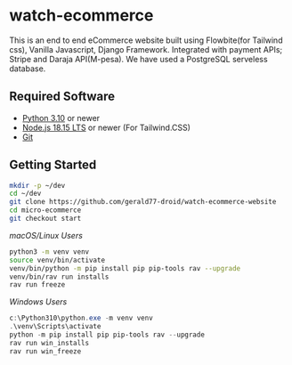 # watch-ecommerce
This is an end to end eCommerce website built using Flowbite(for Tailwind css), Vanilla Javascript, Django Framework.
Integrated with payment APIs; Stripe and Daraja API(M-pesa).
We have used a PostgreSQL serveless database.


## Required Software
- [Python 3.10](https://www.python.org/downloads/) or newer
- [Node.js 18.15 LTS](https://nodejs.org/) or newer (For Tailwind.CSS)
- [Git](https://git-scm.com/)


## Getting Started

```bash
mkdir -p ~/dev
cd ~/dev
git clone https://github.com/gerald77-droid/watch-ecommerce-website
cd micro-ecommerce
git checkout start
```



_macOS/Linux Users_
```bash
python3 -m venv venv
source venv/bin/activate
venv/bin/python -m pip install pip pip-tools rav --upgrade
venv/bin/rav run installs
rav run freeze
```


_Windows Users_
```powershell
c:\Python310\python.exe -m venv venv
.\venv\Scripts\activate
python -m pip install pip pip-tools rav --upgrade
rav run win_installs
rav run win_freeze
```
